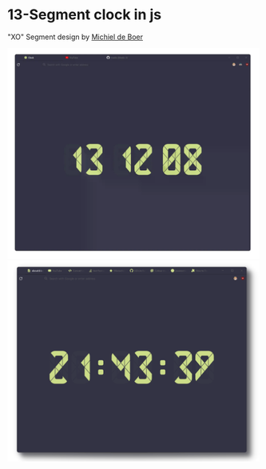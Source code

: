 # 13-Segment clock in js

"XO" Segment design by [Michiel de Boer](http://www.michieldb.nl/other/segments/)

![screenshot](./screenshot.webp)
![screenshot](./screenshot2.webp)
